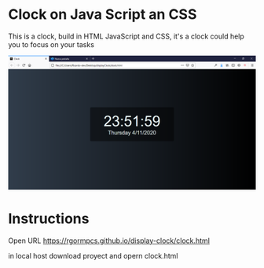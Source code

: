 
# Clock on Java Script an CSS

This is a clock, build in HTML JavaScript and CSS, it's a clock could help you to focus on your tasks 

![image](images/app.PNG)

# Instructions 
Open URL
https://rgormpcs.github.io/display-clock/clock.html

in local host download proyect and opern clock.html
